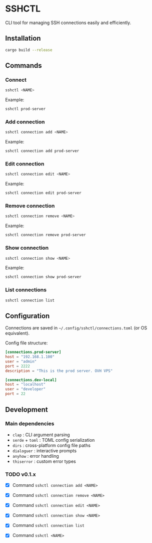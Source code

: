 # SSHCTL

CLI tool for managing SSH connections easily and efficiently.

## Installation

```bash
cargo build --release
```

## Commands

### Connect 
```bash
sshctl <NAME>
```

Example:
```bash
sshctl prod-server
```

### Add connection

```bash
sshctl connection add <NAME> 
```

Example:
```bash
sshctl connection add prod-server 
```
### Edit connection
```bash
sshctl connection edit <NAME>
```

Example:
```bash
sshctl connection edit prod-server
```

### Remove connection 
```bash
sshctl connection remove <NAME>
```

Example:
```bash
sshctl connection remove prod-server
```

### Show connection
```bash
sshctl connection show <NAME>
```

Example:
```bash
sshctl connection show prod-server
```

### List connections

```bash
sshctl connection list
```

## Configuration

Connections are saved in `~/.config/sshctl/connections.toml` (or OS equivalent).

Config file structure:
```toml
[connections.prod-server]
host = "192.168.1.100"
user = "admin"
port = 2222
description = "This is the prod server. OVH VPS"

[connections.dev-local]
host = "localhost"
user = "developer"
port = 22
```

## Development

### Main dependencies

- `clap` : CLI argument parsing
- `serde` + `toml` : TOML config serialization
- `dirs` : cross-platform config file paths
- `dialoguer` : interactive prompts
- `anyhow` : error handling
- `thiserror` : custom error types

### TODO v0.1.x

- [x] Command `sshctl connection add <NAME>`
- [x] Command `sshctl connection remove <NAME>`
- [x] Command `sshctl connection edit <NAME>`
- [x] Command `sshctl connection show <NAME>`
- [x] Command `sshctl connection list`
- [x] Command `sshctl <NAME>`

